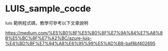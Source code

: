 # LUIS_sample_cocde

luis 範例程式碼，教學可參考以下文章說明


https://medium.com/%E5%B0%8F%E5%B0%8F%E7%9A%84%E7%A8%8B%E5%BC%8F%E7%A2%BC/azure-luis-%E4%BD%BF%E7%94%A8%E6%95%99%E5%AD%B8-baf8bf402695
